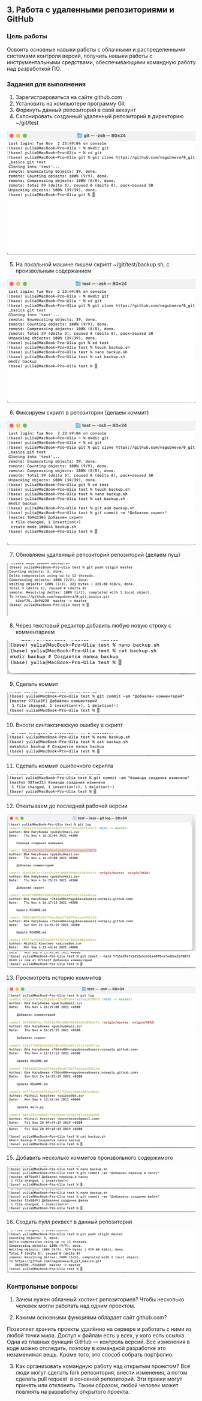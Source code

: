 


## 3. Работа с удаленными репозиториями и GitHub


### Цель работы

Освоить основные навыки работы с облачными и распределенными системами контроля версий, получить навыки работы с инструментальными средствами, обеспечивающими командную работу над разработкой ПО.


### Задания для выполнения



1. Зарегистрироваться на сайте github.com
2. Установить на компьютере программу Git
3. Форкнуть данный репозиторий в свой аккаунт
4. Склонировать созданный удаленный репозиторий в директорию ~/git/test

![screenshot](git/1.png)

5. На локальной машине пишем скрипт ~/git/test/backup.sh, с произвольным содержанием

![screenshot](git/2.png)

6. Фиксируем скрипт в репозитории (делаем коммит)

![screenshot](git/3.png)

7. Обновляем удаленный репозиторий репозиторий (делаем пуш)

![screenshot](git/4.png)

8. Через текстовый редактор добавить любую новую строку с комментарием

![screenshot](git/5.png)

9. Сделать коммит

![screenshot](git/6.png)

10. Вности синтаксическую ошибку в скрипт

![screenshot](git/7.png)

11. Сделать коммит ошибочного скрипта

![screenshot](git/8.png)

12. Откатываем до последней рабочей версии

![screenshot](git/9.png)
![screenshot](git/10.png)

13. Просмотреть историю коммитов

![screenshot](git/11.png)
![screenshot](git/12.png)

15. Добавить несколько коммитов произвольного содержимого

![screenshot](git/13.png)
![screenshot](git/14.png)

16. Создать пулл реквест в данный репозиторий

![screenshot](git/15.png)

### Контрольные вопросы



1. Зачем нужен облачный хостинг репозиториев?
Чтобы несколько человек могли работать над одним проектом.

2. Какими основными функциями обладает сайт github.com?

Позволяет хранить проекты удалённо на сервере и работать с ними из любой точки мира. Доступ к файлам есть у всех, у кого есть ссылка. 
Одна из главных функций GitHub — контроль версий. Все изменения в коде можно отследить, поэтому в командной разработке это незаменимая вещь.
Кроме того, это способ собрать портфолио.

3. Как организовать командную работу над открытым проектом?
Все люди могут сделать fork репозитория, внести изменения, а потом сделать pull request  в основной репозиторий. Эти правки могут принять или 
отклонить. Таким образом, любой человек может повлиять на разработку открытого проекта. 



